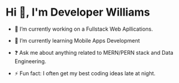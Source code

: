 <div align="center">

</div>  
  

### <h1 align="left">Hi 👋, I'm Developer Williams
</h1>  
  

- 🔭 I’m currently working on a Fullstack Web Apllications. 
  

- 🌱 I’m currently learning Mobile Apps Development
  

- ❓ Ask me about anything related to MERN/PERN stack and Data Engineering. 
  

- ⚡ Fun fact: I often get my best coding ideas late at night.
  
